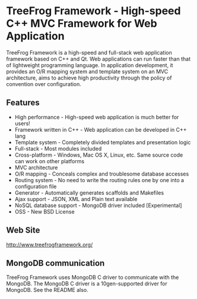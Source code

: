 TreeFrog Framework - High-speed C++ MVC Framework for Web Application
==================

TreeFrog Framework is a high-speed and full-stack web application framework
based on C++ and Qt. Web applications can run faster than that of lightweight
programming language. In application development, it provides an O/R mapping
system and template system on an MVC architecture, aims to achieve high
productivity through the policy of  convention over configuration.

 Features
 --------

 * High performance  - High-speed web application is much better for users!
 * Framework written in C++  - Web application can be developed in C++ lang
 * Template system  - Completely divided templates and presentation logic
 * Full-stack  - Most modules included
 * Cross-platform  - Windows, Mac OS X, Linux, etc.  Same source code can
                      work on other platforms
 * MVC architecture
 * O/R mapping  - Conceals complex and troublesome database accesses
 * Routing system  - No need to write the routing rules one by one into a
                      configuration file
 * Generator - Automatically generates scaffolds and Makefiles
 * Ajax support - JSON, XML and Plain text available
 * NoSQL database support - MongoDB driver included  [Experimental]
 * OSS  - New BSD License


 Web Site
 --------
 http://www.treefrogframework.org/


 MongoDB communication
 ---------------------

 TreeFrog Framework uses MongoDB C driver to communicate with the MongoDB.
 The MongoDB C driver is a 10gen-supported driver for MongoDB. See the
 README also.
